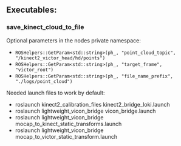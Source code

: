 ## Executables:

### save_kinect_cloud_to_file

Optional parameters in the nodes private namespace:
 * `ROSHelpers::GetParam<std::string>(ph_, "point_cloud_topic", "/kinect2_victor_head/hd/points")`
 * `ROSHelpers::GetParam<std::string>(ph_, "target_frame", "victor_root")`
 * `ROSHelpers::GetParam<std::string>(ph_, "file_name_prefix", "./logs/point_cloud")`


Needed launch files to work by default:
 * roslaunch kinect2_calibration_files kinect2_bridge_loki.launch
 * roslaunch lightweight_vicon_bridge vicon_bridge.launch
 * roslaunch lightweight_vicon_bridge mocap_to_kinect_static_transforms.launch
 * roslaunch lightweight_vicon_bridge mocap_to_victor_static_transform.launch